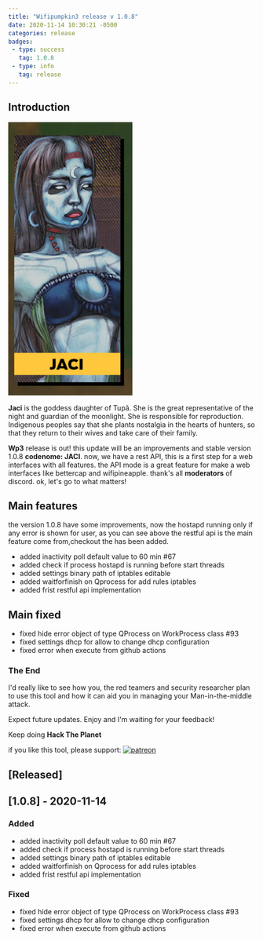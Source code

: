 ```yaml
---
title: "Wifipumpkin3 release v 1.0.8"
date: 2020-11-14 10:30:21 -0500
categories: release 
badges:
 - type: success
   tag: 1.0.8
 - type: info
   tag: release
---
```


## Introduction

![Jaci](/assets/img/JACI.png)

**Jaci** is the goddess daughter of Tupã. She is the great representative of the night and guardian of the moonlight. She is responsible for reproduction. Indigenous peoples say that she plants nostalgia in the hearts of hunters, so that they return to their wives and take care of their family.

<!--more-->

**Wp3** release is out! this update will be an improvements and stable version 1.0.8 **codenome: JACI**. now, we have a rest API, this is a first step for a web interfaces with all features. the API mode is a great feature for make a web interfaces like bettercap and wifipineapple.
thank's all **moderators** of discord. 
ok, let's go to what matters!

## Main features

the version 1.0.8 have some improvements, now the hostapd running only if any error is shown for user, as you can see above the restful api is the main feature come from,checkout the has been added.

- added inactivity poll default value to 60 min #67
- added check if process hostapd is running before start threads
- added settings binary path of iptables editable 
- added waitforfinish on Qprocess for add rules iptables 
- added frist restful api implementation 

## Main fixed 
- fixed hide error object of type QProcess on WorkProcess class #93
- fixed settings dhcp for allow to change dhcp configuration
- fixed error when execute from github actions 

### The End

I'd really like to see how you, the red teamers and security researcher plan to use this tool and how it can aid you in managing your Man-in-the-middle attack. 

Expect future updates. Enjoy and I'm waiting for your feedback!

Keep doing **Hack The Planet**

if you like this tool, please support:
[![patreon](https://img.shields.io/badge/donate-patreon-orange)](https://www.patreon.com/mh4x0f?fan_landing=true)

## [Released]

## [1.0.8] - 2020-11-14

### Added
- added inactivity poll default value to 60 min #67
- added check if process hostapd is running before start threads
- added settings binary path of iptables editable 
- added waitforfinish on Qprocess for add rules iptables 
- added frist restful api implementation 

### Fixed
- fixed hide error object of type QProcess on WorkProcess class #93
- fixed settings dhcp for allow to change dhcp configuration
- fixed error when execute from github actions 
